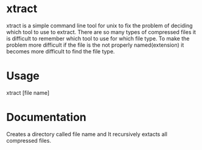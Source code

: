 xtract
======

xtract is a simple command line tool for unix to fix the problem of deciding which tool to use to extract. There are so many types of compressed files it is difficult to remember which tool to use for which file type. To make the problem more difficult if the file is the not properly named(extension) it becomes more difficult to find the file type.

Usage
=====

xtract [file name]

Documentation
=============

Creates a directory called file name and It recursively extacts all compressed files.


